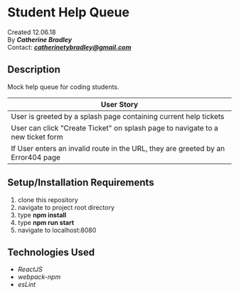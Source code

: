 # Student Help Queue

Created 12.06.18</br>
By _**Catherine Bradley**_</br>
Contact: _**catherinetybradley@gmail.com**_</br>

## Description
Mock help queue for coding students.

| User Story |
|----|
| User is greeted by a splash page containing current help tickets |
| User can click "Create Ticket" on splash page to navigate to a new ticket form |
| If User enters an invalid route in the URL, they are greeted by an Error404 page |

## Setup/Installation Requirements

1. clone this repository
2. navigate to project root directory
3. type **npm install**
4. type **npm run start**
5. navigate to localhost:8080

## Technologies Used
* _ReactJS_
* _webpack-npm_
* _esLint_
